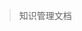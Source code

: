 > 知识管理文档





<html> 



<img alt="" src="../Image/Banner.PNG" style="margin: 0 auto;" />


</html>

